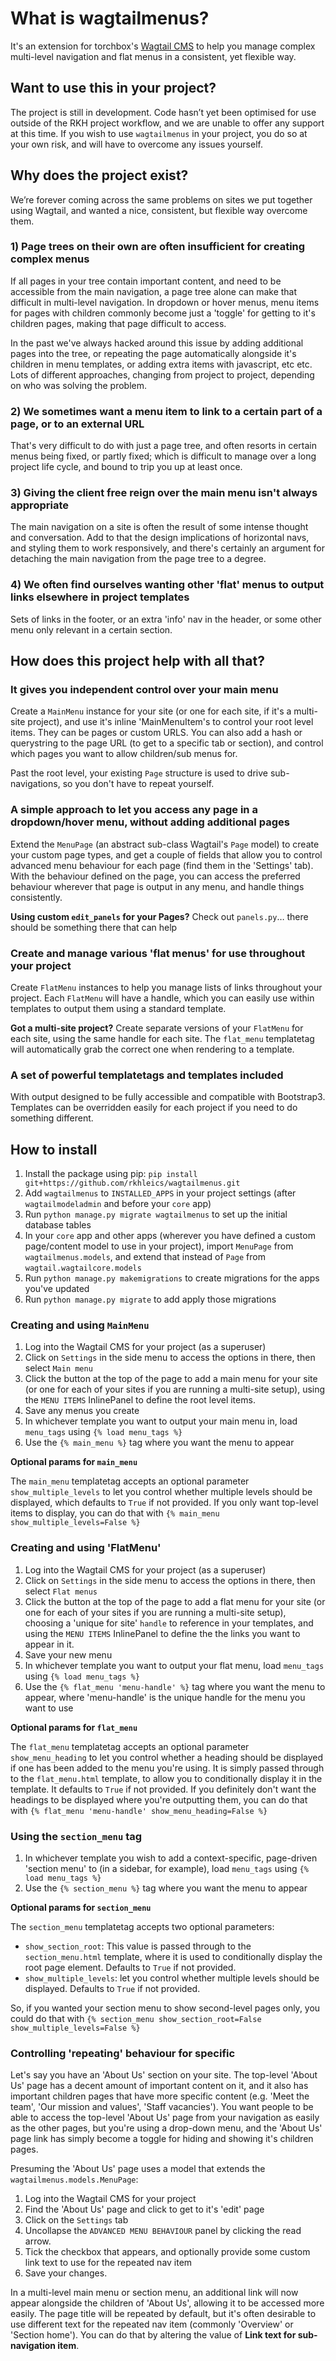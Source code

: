 # What is wagtailmenus?

It's an extension for torchbox's [Wagtail CMS](https://github.com/torchbox/wagtail) to help you manage complex multi-level navigation and flat menus in a consistent, yet flexible way.

## Want to use this in your project?

The project is still in development. Code hasn’t yet been optimised for use outside of the RKH project workflow, and we are unable to offer any support at this time. If you wish to use `wagtailmenus` in your project, you do so at your own risk, and will have to overcome any issues yourself.

## Why does the project exist?

We’re forever coming across the same problems on sites we put together using Wagtail, and wanted a nice, consistent, but flexible way overcome them.

### 1) Page trees on their own are often insufficient for creating complex menus 

If all pages in your tree contain important content, and need to be accessible from the main navigation, a page tree alone can make that difficult in multi-level navigation. In dropdown or hover menus, menu items for pages with children commonly become just a 'toggle' for getting to it's children pages, making that page difficult  to access.

In the past we've always hacked around this issue by adding additional pages into the tree, or repeating the page automatically alongside it's children in menu templates, or adding extra items with javascript, etc etc. Lots of different approaches, changing from project to project, depending on who was solving the problem.

### 2) We sometimes want a menu item to link to a certain part of a page, or to an external URL

That's very difficult to do with just a page tree, and often resorts in certain menus being fixed, or partly fixed; which is difficult to manage over a long project life cycle, and bound to trip you up at least once. 

### 3) Giving the client free reign over the main menu isn't always appropriate

The main navigation on a site is often the result of some intense thought and conversation. Add to that the design implications of horizontal navs, and styling them to work responsively, and there's certainly an argument for detaching the main navigation from the page tree to a degree. 

### 4) We often find ourselves wanting other 'flat' menus to output links elsewhere in project templates

Sets of links in the footer, or an extra 'info' nav in the header, or some other menu only relevant in a certain section. 

## How does this project help with all that?

### It gives you independent control over your main menu

Create a `MainMenu` instance for your site (or one for each site, if it's a multi-site project), and use it's inline 'MainMenuItem's to control your root level items. They can be pages or custom URLS. You can also add a hash or querystring to the page URL (to get to a specific tab or section), and control which pages you want to allow children/sub menus for.

Past the root level, your existing `Page` structure is used to drive sub-navigations, so you don't have to repeat yourself.

### A simple approach to let you access any page in a dropdown/hover menu, without adding additional pages

Extend the `MenuPage` (an abstract sub-class Wagtail's `Page` model) to create your custom page types, and get a couple of fields that allow you to control advanced menu behaviour for each page (find them in the 'Settings' tab). With the behaviour defined on the page, you can access the preferred behaviour wherever that page is output in any menu, and handle things consistently.

**Using custom `edit_panels` for your Pages?** Check out `panels.py`… there should be something there that can help

### Create and manage various 'flat menus' for use throughout your project

Create `FlatMenu` instances to help you manage lists of links throughout your project. Each `FlatMenu` will have a handle, which you can easily use within templates to output them using a standard template.

**Got a multi-site project?** Create separate versions of your `FlatMenu` for each site, using the same handle for each site. The `flat_menu` templatetag will automatically grab the correct one when rendering to a template.

### A set of powerful templatetags and templates included

With output designed to be fully accessible and compatible with Bootstrap3. Templates can be overridden easily for each project if you need to do something different.

## How to install

1. Install the package using pip: `pip install git+https://github.com/rkhleics/wagtailmenus.git`
2. Add `wagtailmenus` to `INSTALLED_APPS` in your project settings (after `wagtailmodeladmin` and before your `core` app)
3. Run `python manage.py migrate wagtailmenus` to set up the initial database tables
4. In your `core` app and other apps (wherever you have defined a custom page/content model to use in your project), import `MenuPage` from `wagtailmenus.models`, and extend that instead of `Page` from `wagtail.wagtailcore.models`
5. Run `python manage.py makemigrations` to create migrations for the apps you've updated
6. Run `python manage.py migrate` to add apply those migrations

### Creating and using `MainMenu`

1. Log into the Wagtail CMS for your project (as a superuser)
2. Click on `Settings` in the side menu to access the options in there, then select `Main menu`
3. Click the button at the top of the page to add a main menu for your site (or one for each of your sites if you are running a multi-site setup), using the `MENU ITEMS` InlinePanel to define the root level items.
4. Save any menus you create
5. In whichever template you want to output your main menu in, load `menu_tags` using `{% load menu_tags %}`
6. Use the `{% main_menu %}` tag where you want the menu to appear

**Optional params for `main_menu`**

The `main_menu` templatetag accepts an optional parameter `show_multiple_levels` to let you control whether multiple levels should be displayed, which defaults to `True` if not provided. If you only want top-level items to display, you can do that with `{% main_menu show_multiple_levels=False %}`

### Creating and using 'FlatMenu'

1. Log into the Wagtail CMS for your project (as a superuser)
2. Click on `Settings` in the side menu to access the options in there, then select `Flat menus`
3. Click the button at the top of the page to add a flat menu for your site (or one for each of your sites if you are running a multi-site setup), choosing a 'unique for site' `handle` to reference in your templates, and using the `MENU ITEMS` InlinePanel to define the the links you want to appear in it.
4. Save your new menu
5. In whichever template you want to output your flat menu, load `menu_tags` using `{% load menu_tags %}`
6. Use the `{% flat_menu 'menu-handle' %}` tag where you want the menu to appear, where 'menu-handle' is the unique handle for the menu you want to use

**Optional params for `flat_menu`**

The `flat_menu` templatetag accepts an optional parameter `show_menu_heading` to let you control whether a heading should be displayed if one has been added to the menu you're using. It is simply passed through to the `flat_menu.html` template, to allow you to conditionally display it in the template. It defaults to `True` if not provided. If you definitely don't want the headings to be displayed where you're outputting them, you can do that with `{% flat_menu 'menu-handle' show_menu_heading=False %}`

### Using the `section_menu` tag

1. In whichever template you wish to add a context-specific, page-driven 'section menu' to (in a sidebar, for example), load `menu_tags` using `{% load menu_tags %}`
2. Use the `{% section_menu %}` tag where you want the menu to appear

**Optional params for `section_menu`**

The `section_menu` templatetag accepts two optional parameters:

- `show_section_root`: This value is passed through to the `section_menu.html` template, where it is used to conditionally display the root page element. Defaults to `True` if not provided.
- `show_multiple_levels`: let you control whether multiple levels should be displayed. Defaults to `True` if not provided.

So, if you wanted your section menu to show second-level pages only, you could do that with `{% section_menu show_section_root=False show_multiple_levels=False %}`

### Controlling 'repeating' behaviour for specific

Let's say you have an 'About Us' section on your site. The top-level 'About Us' page has a decent amount of important content on it, and it also has important children pages that have more specific content (e.g. 'Meet the team', 'Our mission and values', 'Staff vacancies'). You want people to be able to access the top-level 'About Us' page from your navigation as easily as the other pages, but you're using a drop-down menu, and the 'About Us' page link has simply become a toggle for hiding and showing it's children pages.

Presuming the 'About Us' page uses a model that extends the `wagtailmenus.models.MenuPage`:

1. Log into the Wagtail CMS for your project
2. Find the 'About Us' page and click to get to it's 'edit' page
3. Click on the `Settings` tab
4. Uncollapse the `ADVANCED MENU BEHAVIOUR` panel by clicking the read arrow.
5. Tick the checkbox that appears, and optionally provide some custom link text to use for the repeated nav item
6. Save your changes.

In a multi-level main menu or section menu, an additional link will now appear alongside the children of 'About Us', allowing it to be accessed more easily. The page title will be repeated by default, but it's often desirable to use different text for the repeated nav item (commonly 'Overview' or 'Section home'). You can do that by altering the value of **Link text for sub-navigation item**.
